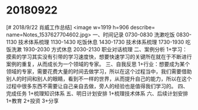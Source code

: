 # 20180922

[# 2018/9/22 肖威工作总结]
<image w=1919 h=906 describe= name=Notes_1537627704602.jpg>
一、时间记录
0730-0830 洗漱吃饭
0830-1130 技术体系梳理
1130-1430 吃饭休息
1430-1730 技术体系梳理
1730-1930 吃饭洗漱
1930-2030 方式休息
2030-2130 职业对话梳理
二、案例分析
1+学习：摸索的学习其实没有引带的学习速度快，想要快速学习的关键所在就在于不断进行案例的重复，从而成长为一个领域的专家。
三、自我反思
1+行业：想要成为某个领域的专家，需要花费大量的时间去做学习，所以在这个过程当中，我们需要借助别人的时间和别人的眼睛，看到不一样的世界，从而提升自己的能力，所以在这个过程中很多东西不需要让自己亲自去做，旁人的经验也是值得我们学习的。
四、完成任务
1+梳理知识体系
五、明日计划安排
1+梳理技术体系
六、后续计划安排
1+教育 2+投资 3+分享
